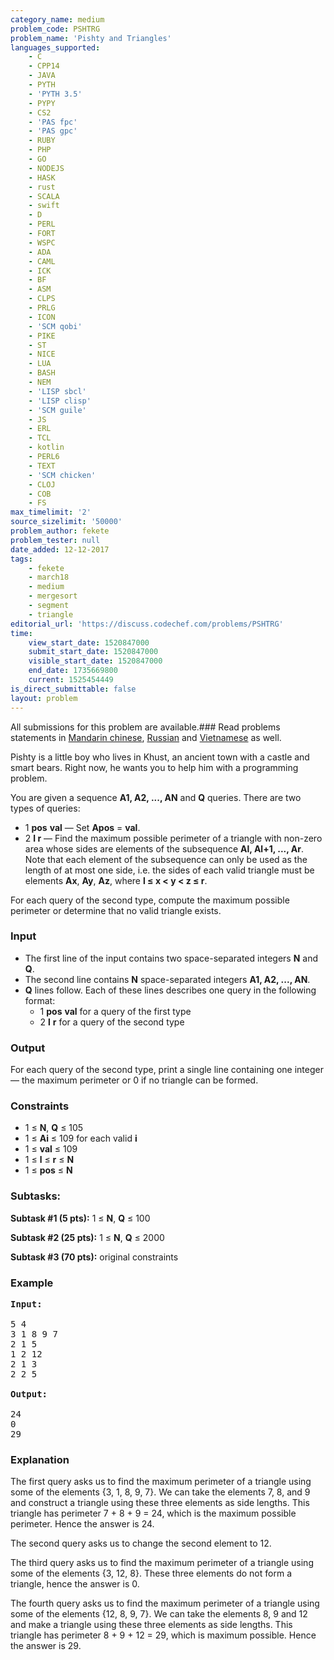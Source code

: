 ```yaml
---
category_name: medium
problem_code: PSHTRG
problem_name: 'Pishty and Triangles'
languages_supported:
    - C
    - CPP14
    - JAVA
    - PYTH
    - 'PYTH 3.5'
    - PYPY
    - CS2
    - 'PAS fpc'
    - 'PAS gpc'
    - RUBY
    - PHP
    - GO
    - NODEJS
    - HASK
    - rust
    - SCALA
    - swift
    - D
    - PERL
    - FORT
    - WSPC
    - ADA
    - CAML
    - ICK
    - BF
    - ASM
    - CLPS
    - PRLG
    - ICON
    - 'SCM qobi'
    - PIKE
    - ST
    - NICE
    - LUA
    - BASH
    - NEM
    - 'LISP sbcl'
    - 'LISP clisp'
    - 'SCM guile'
    - JS
    - ERL
    - TCL
    - kotlin
    - PERL6
    - TEXT
    - 'SCM chicken'
    - CLOJ
    - COB
    - FS
max_timelimit: '2'
source_sizelimit: '50000'
problem_author: fekete
problem_tester: null
date_added: 12-12-2017
tags:
    - fekete
    - march18
    - medium
    - mergesort
    - segment
    - triangle
editorial_url: 'https://discuss.codechef.com/problems/PSHTRG'
time:
    view_start_date: 1520847000
    submit_start_date: 1520847000
    visible_start_date: 1520847000
    end_date: 1735669800
    current: 1525454449
is_direct_submittable: false
layout: problem
---
```

All submissions for this problem are available.### Read problems statements in [Mandarin chinese](http://www.codechef.com/download/translated/MARCH18/mandarin/PSHTRG.pdf), [Russian](http://www.codechef.com/download/translated/MARCH18/russian/PSHTRG.pdf) and [Vietnamese](http://www.codechef.com/download/translated/MARCH18/vietnamese/PSHTRG.pdf) as well.

Pishty is a little boy who lives in Khust, an ancient town with a castle and smart bears. Right now, he wants you to help him with a programming problem.

You are given a sequence **A1, A2, ..., AN** and **Q** queries. There are two types of queries:

- 1 **pos** **val** — Set **Apos** = **val**.
- 2 **l r** — Find the maximum possible perimeter of a triangle with non-zero area whose sides are elements of the subsequence **Al, Al+1, ..., Ar**. Note that each element of the subsequence can only be used as the length of at most one side, i.e. the sides of each valid triangle must be elements **Ax**, **Ay**, **Az**, where **l ≤ x &lt; y &lt; z ≤ r**.

For each query of the second type, compute the maximum possible perimeter or determine that no valid triangle exists.

### Input

- The first line of the input contains two space-separated integers **N** and **Q**.
- The second line contains **N** space-separated integers **A1, A2, ..., AN**.
- **Q** lines follow. Each of these lines describes one query in the following format: 
    - 1 **pos** **val** for a query of the first type
    - 2 **l** **r** for a query of the second type

### Output

For each query of the second type, print a single line containing one integer — the maximum perimeter or 0 if no triangle can be formed.

### Constraints

- 1 ≤ **N**, **Q** ≤ 105
- 1 ≤ **Ai** ≤ 109 for each valid **i**
- 1 ≤ **val** ≤ 109
- 1 ≤ **l** ≤ **r** ≤ **N**
- 1 ≤ **pos** ≤ **N**

###  Subtasks:

**Subtask #1 (5 pts):** 1 ≤ **N**, **Q** ≤ 100

**Subtask #2 (25 pts):** 1 ≤ **N**, **Q** ≤ 2000

**Subtask #3 (70 pts):** original constraints

### Example

<pre><b>Input:</b>

5 4
3 1 8 9 7
2 1 5
1 2 12
2 1 3
2 2 5

<b>Output:</b>

24
0
29
</pre>
### Explanation

The first query asks us to find the maximum perimeter of a triangle using some of the elements {3, 1, 8, 9, 7}. We can take the elements 7, 8, and 9 and construct a triangle using these three elements as side lengths. This triangle has perimeter 7 + 8 + 9 = 24, which is the maximum possible perimeter. Hence the answer is 24.

The second query asks us to change the second element to 12.

The third query asks us to find the maximum perimeter of a triangle using some of the elements {3, 12, 8}. These three elements do not form a triangle, hence the answer is 0.

The fourth query asks us to find the maximum perimeter of a triangle using some of the elements {12, 8, 9, 7}. We can take the elements 8, 9 and 12 and make a triangle using these three elements as side lengths. This triangle has perimeter 8 + 9 + 12 = 29, which is maximum possible. Hence the answer is 29.
